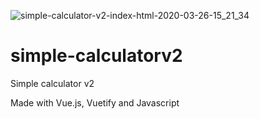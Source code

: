 ![simple-calculator-v2-index-html-2020-03-26-15_21_34](https://user-images.githubusercontent.com/5699834/77693059-8079fb00-6f86-11ea-9def-eec0c1782f2f.png)

# simple-calculatorv2
Simple calculator v2

Made with Vue.js, Vuetify and Javascript
